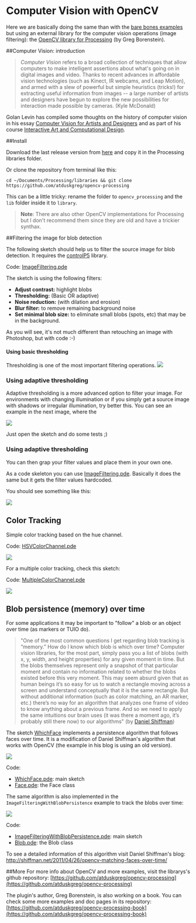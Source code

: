 
Computer Vision with OpenCV
===========================

Here we are basically doing the same than with the [bare bones examples](https://github.com/FH-Potsdam/2014-2015-WiSe-15PP-PW-DIY-Moultitouch/blob/master/bare-bones-cv) but using an external library for the computer vision operations (image filtering): the [OpenCV library for Processing](https://github.com/atduskgreg/opencv-processing) (by Greg Borenstein).

##Computer Vision: introduction
> _Computer Vision_ refers to a broad collection of techniques that allow computers to make intelligent assertions about what's going on in digital images and video. Thanks to recent advances in affordable vision technologies (such as Kinect, IR webcams, and Leap Motion), and armed with a slew of powerful but simple heuristics (tricks!) for extracting useful information from images -- a large number of artists and designers have begun to explore the new possibilities for interaction made possible by cameras. (Kyle McDonald)

Golan Levin has compiled some thoughts on the history of computer vision in his essay [Computer Vision for Artists and Designers](http://www.flong.com/texts/essays/essay_cvad/) and as part of his course [Interactive Art and Computational Design](http://golancourses.net/2013/lectures/lecture-02-25/).

##Install  

Download the last release version from [here](https://github.com/atduskgreg/opencv-processing/releases) and copy it in the Processing libraries folder.

Or clone the repository from terminal like this:  

    cd ~/Documents/Processing/libraries && git clone https://github.com/atduskgreg/opencv-processing

This can be a little tricky: rename the folder to `opencv_processing` and the `lib` folder inside it to `library`.


> __Note__: There are also other OpenCV implementations for Processing but I don't recommend them since they are old and have a trickier synthax.


##Filtering the image for blob detection

The following sketch should help us to filter the source image for blob detection. It requires the [controlP5](http://www.sojamo.de/libraries/controlP5/) library.

Code: [ImageFiltering.pde](https://github.com/FH-Potsdam/2014-2015-WiSe-15PP-PW-DIY-Moultitouch/blob/master/open-cv/ImageFiltering/ImageFiltering.pde)

The sketch is using the following filters:

- __Adjust contrast:__ highlight blobs
- __Thresholding:__ (Basic OR adaptive)
- __Noise reduction:__ (with dilation and erosion)
- __Blur filter:__ to remove remaining background noise
- __Set minimal blob size:__ to eliminate small blobs (spots, etc) that may be in the background.

As you will see, it's not much different than retouching an image with Photoshop, but with code :-)

#### Using basic thresholding

Thresholding is one of the most important filtering operations.
![](ImageFiltering/screenshots/objects_basic_threshold.png)

### Using adaptive thresholding
Adaptive thresholding is a more advanced option to filter your image. For environments with changing illumination or if you simply get a source image with shadows or irregular illumination, try better this. You can see an example in the next image, where the 

![](ImageFiltering/screenshots/touch_adaptive_threshold.png)

Just open the sketch and do some tests ;)

### Using adaptive thresholding

You can then grap your filter values and place them in your own one. 

As a code skeleton you can use [ImageFiltering.pde](https://github.com/FH-Potsdam/2014-2015-WiSe-15PP-PW-DIY-Moultitouch/blob/master/open-cv/ImageProcessing/ImageProcessing.pde). Basically it does the same but it gets the filter values hardcoded.

You should see something like this:

![](ImageProcessing/screenshots/touch_adaptive_threshold.png)

## Color Tracking

Simple color tracking based on the hue channel.

Code: [HSVColorChannel.pde](https://github.com/FH-Potsdam/2014-2015-WiSe-15PP-PW-DIY-Moultitouch/tree/master/open-cv/HSVColorTracking/HSVColorTracking.pde)

![](HSVColorTracking/screenshots/hsv_color_tracking.png)

For a multiple color tracking, check this sketch:

Code: [MultipleColorChannel.pde](https://github.com/FH-Potsdam/2014-2015-WiSe-15PP-PW-DIY-Moultitouch/tree/master/open-cv/MultipleColorTracking/MultipleColorTracking.pde)

![](MultipleColorTracking/screenshots/multiple_color_tracking.png)

## Blob persistence (memory) over time

For some applications it may be important to "follow" a blob or an object over time (as markers or TUIO do).

> "One of the most common questions I get regarding blob tracking is “memory.” How do I know which blob is which over time? Computer vision libraries, for the most part, simply pass you a list of blobs (with x, y, width, and height properties) for any given moment in time. But the blobs themselves represent only a snapshot of that particular moment and contain no information related to whether the blobs existed before this very moment. This may seem absurd given that as human beings it’s so easy for us to watch a rectangle moving across a screen and understand conceptually that it is the same rectangle. But without additional information (such as color matching, an AR marker, etc.) there’s no way for an algorithm that analyzes one frame of video to know anything about a previous frame. And so we need to apply the same intuitions our brain uses (it was there a moment ago, it’s probably still there now) to our algorithms" (by [Daniel Shiffman](http://shiffman.net/2011/04/26/opencv-matching-faces-over-time/))

The sketch [WhichFace](https://github.com/FH-Potsdam/2014-2015-WiSe-15PP-PW-DIY-Moultitouch/tree/master/open-cv/WhichFace) implements a persistence algorithm that follows faces over time. It is a modification of Daniel Shiffman's algorithm that works with OpenCV (the example in his blog is using an old version).

![](WhichFace/screenshots/whichface.png)

Code:
- [WhichFace.pde](https://github.com/FH-Potsdam/2014-2015-WiSe-15PP-PW-DIY-Moultitouch/tree/master/open-cv/WhichFace/WhichFace.pde): main sketch
- [Face.pde](https://github.com/FH-Potsdam/2014-2015-WiSe-15PP-PW-DIY-Moultitouch/tree/master/open-cv/WhichFace/Face.pde): the Face class

The same algorithm is also implemented in the `ImageFilteringWithBlobPersistence` example to track the blobs over time:

![](ImageFilteringWithBlobPersistence/screenshots/blob_persistence.png)

Code:
- [ImageFilteringWithBlobPersistence.pde](https://github.com/FH-Potsdam/2014-2015-WiSe-15PP-PW-DIY-Moultitouch/tree/master/open-cv/ImageFilteringWithBlobPersistence/ImageFilteringWithBlobPersistence.pde): main sketch
- [Blob.pde](https://github.com/FH-Potsdam/2014-2015-WiSe-15PP-PW-DIY-Moultitouch/tree/master/open-cv/ImageFilteringWithBlobPersistence/Blob.pde): the Blob class

To see a detailed information of this algorithm visit Daniel Shiffman's blog:
http://shiffman.net/2011/04/26/opencv-matching-faces-over-time/


##More
For more info about OpenCV and more examples, visit the librarys's github repository:
[https://github.com/atduskgreg/opencv-processing](https://github.com/atduskgreg/opencv-processing)

The plugin's author, Greg Borenstein, is also working on a book. You can check some more examples and doc pages in its repository:
[https://github.com/atduskgreg/opencv-processing-book](https://github.com/atduskgreg/opencv-processing-book)

